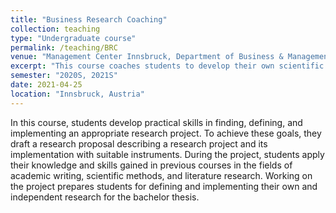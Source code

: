 ```yaml
---
title: "Business Research Coaching"
collection: teaching
type: "Undergraduate course"
permalink: /teaching/BRC
venue: "Management Center Innsbruck, Department of Business & Management"
excerpt: "This course coaches students to develop their own scientific research project and to prepare them for the bachelor thesis." 
semester: "2020S, 2021S"
date: 2021-04-25
location: "Innsbruck, Austria"
---
```


In this course, students develop practical skills in finding, defining, and implementing an appropriate research project. 
To achieve these goals, they draft a research proposal describing a research project and its implementation with suitable instruments. During the project, students apply their knowledge and skills gained in previous courses in the fields of academic writing, scientific methods, and literature research. Working on the project prepares students for defining and implementing their
own and independent research for the bachelor thesis. 
